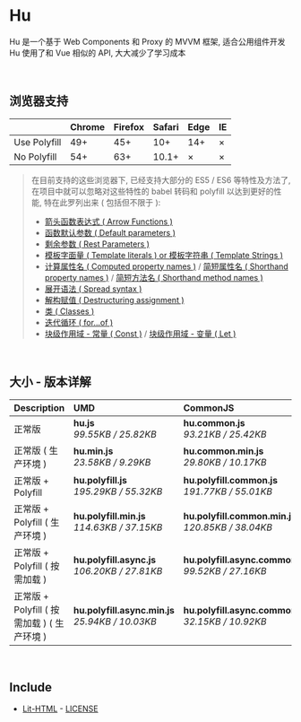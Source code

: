 # Hu
Hu 是一个基于 Web Components 和 Proxy 的 MVVM 框架, 适合公用组件开发<br>
Hu 使用了和 Vue 相似的 API, 大大减少了学习成本

<br>

## 浏览器支持

|              | Chrome | Firefox | Safari | Edge | IE |
| :-           | :-     | :-      | :-     | :-   | :- |
| Use Polyfill | 49+    | 45+     | 10+    | 14+  | ×  |
| No Polyfill  | 54+    | 63+     | 10.1+  | ×    | ×  |

> 在目前支持的这些浏览器下, 已经支持大部分的 ES5 / ES6 等特性及方法了,<br>
> 在项目中就可以忽略对这些特性的 babel 转码和 polyfill 以达到更好的性能, 特在此罗列出来 ( 包括但不限于 ): <br>
  > - [箭头函数表达式 ( Arrow Functions )](https://developer.mozilla.org/zh-CN/docs/Web/JavaScript/Reference/Functions/Arrow_functions)
  > - [函数默认参数 ( Default parameters )](https://developer.mozilla.org/zh-CN/docs/Web/JavaScript/Reference/Functions/Default_parameters)
  > - [剩余参数 ( Rest Parameters )](https://developer.mozilla.org/zh-CN/docs/Web/JavaScript/Reference/Functions/Rest_parameters)
  > - [模板字面量 ( Template literals ) or 模板字符串 ( Template Strings )](https://developer.mozilla.org/zh-CN/docs/Web/JavaScript/Reference/template_strings)
  > - [计算属性名 ( Computed property names )](https://developer.mozilla.org/zh-CN/docs/Web/JavaScript/Reference/Operators/Object_initializer#计算属性名) / [简短属性名 ( Shorthand property names )](https://developer.mozilla.org/zh-CN/docs/Web/JavaScript/Reference/Operators/Object_initializer#属性定义) / [简短方法名 ( Shorthand method names )](https://developer.mozilla.org/zh-CN/docs/Web/JavaScript/Reference/Operators/Object_initializer#方法定义)
  > - [展开语法 ( Spread syntax )](https://developer.mozilla.org/zh-CN/docs/Web/JavaScript/Reference/Operators/Spread_syntax)
  > - [解构赋值 ( Destructuring assignment )](https://developer.mozilla.org/zh-CN/docs/Web/JavaScript/Reference/Operators/Destructuring_assignment)
  > - [类 ( Classes )](https://developer.mozilla.org/zh-CN/docs/Web/JavaScript/Reference/Classes)
  > - [迭代循环 ( for...of )](https://developer.mozilla.org/zh-CN/docs/Web/JavaScript/Reference/Statements/for...of)
  > - [块级作用域 - 常量 ( Const )](https://developer.mozilla.org/zh-CN/docs/Web/JavaScript/Reference/Statements/const) / [块级作用域 - 变量 ( Let )](https://developer.mozilla.org/zh-CN/docs/Web/JavaScript/Reference/Statements/let)

<br>

## 大小 - 版本详解
| Description | UMD | CommonJS | ES Module |
| :- | :- | :- | :- |
| 正常版 | **hu.js**<br>*99.55KB / 25.82KB* | **hu.common.js**<br>*93.21KB / 25.42KB* | **hu.esm.js**<br>*93.20KB / 25.41KB* |
| 正常版 ( 生产环境 ) | **hu.min.js**<br>*23.58KB / 9.29KB* | **hu.common.min.js**<br>*29.80KB / 10.17KB* | **hu.esm.min.js**<br>*23.42KB / 9.22KB* |
| 正常版 + Polyfill | **hu.polyfill.js**<br>*195.29KB / 55.32KB* | **hu.polyfill.common.js**<br>*191.77KB / 55.01KB* | **hu.polyfill.esm.js**<br>*191.75KB / 54.99KB* |
| 正常版 + Polyfill ( 生产环境 ) | **hu.polyfill.min.js**<br>*114.63KB / 37.15KB* | **hu.polyfill.common.min.js**<br>*120.85KB / 38.04KB* | **hu.polyfill.esm.min.js**<br>*114.46KB / 37.09KB* |
| 正常版 + Polyfill ( 按需加载 ) | **hu.polyfill.async.js**<br>*106.20KB / 27.81KB* | **hu.polyfill.async.common.js**<br>*99.52KB / 27.16KB* | **hu.polyfill.async.esm.js**<br>*99.50KB / 27.14KB* |
| 正常版 + Polyfill ( 按需加载 ) ( 生产环境 ) | **hu.polyfill.async.min.js**<br>*25.94KB / 10.03KB* | **hu.polyfill.async.common.min.js**<br>*32.15KB / 10.92KB* | **hu.polyfill.async.esm.min.js**<br>*25.77KB / 9.96KB* |

<br>

## Include
  - [Lit-HTML](https://github.com/Polymer/lit-html) \- [LICENSE](https://github.com/Polymer/lit-html/blob/master/LICENSE)